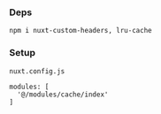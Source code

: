 ### Deps 
    npm i nuxt-custom-headers, lru-cache

### Setup

```nuxt.config.js```

    modules: [
      '@/modules/cache/index'
    ]
